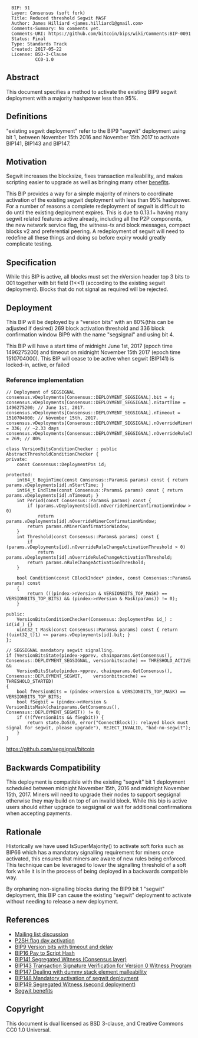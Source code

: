       BIP: 91
      Layer: Consensus (soft fork)
      Title: Reduced threshold Segwit MASF
      Author: James Hilliard <james.hilliard1@gmail.com>
      Comments-Summary: No comments yet.
      Comments-URI: https://github.com/bitcoin/bips/wiki/Comments:BIP-0091
      Status: Final
      Type: Standards Track
      Created: 2017-05-22
      License: BSD-3-Clause
               CC0-1.0

## Abstract

This document specifies a method to activate the existing BIP9 segwit
deployment with a majority hashpower less than 95%.

## Definitions

"existing segwit deployment" refer to the BIP9 "segwit" deployment using
bit 1, between November 15th 2016 and November 15th 2017 to activate
BIP141, BIP143 and BIP147.

## Motivation

Segwit increases the blocksize, fixes transaction malleability, and
makes scripting easier to upgrade as well as bringing many other
[benefits](https://bitcoincore.org/en/2016/01/26/segwit-benefits/).

This BIP provides a way for a simple majority of miners to coordinate
activation of the existing segwit deployment with less than 95%
hashpower. For a number of reasons a complete redeployment of segwit is
difficult to do until the existing deployment expires. This is due to
0.13.1+ having many segwit related features active already, including
all the P2P components, the new network service flag, the witness-tx and
block messages, compact blocks v2 and preferential peering. A
redeployment of segwit will need to redefine all these things and doing
so before expiry would greatly complicate testing.

## Specification

While this BIP is active, all blocks must set the nVersion header top 3
bits to 001 together with bit field (1&lt;&lt;1) (according to the
existing segwit deployment). Blocks that do not signal as required will
be rejected.

## Deployment

This BIP will be deployed by a "version bits" with an 80%(this can be
adjusted if desired) 269 block activation threshold and 336 block
confirmation window BIP9 with the name "segsignal" and using bit 4.

This BIP will have a start time of midnight June 1st, 2017 (epoch time
1496275200) and timeout on midnight November 15th 2017 (epoch time
1510704000). This BIP will cease to be active when segwit (BIP141) is
locked-in, active, or failed

### Reference implementation

    // Deployment of SEGSIGNAL
    consensus.vDeployments[Consensus::DEPLOYMENT_SEGSIGNAL].bit = 4;
    consensus.vDeployments[Consensus::DEPLOYMENT_SEGSIGNAL].nStartTime = 1496275200; // June 1st, 2017.
    consensus.vDeployments[Consensus::DEPLOYMENT_SEGSIGNAL].nTimeout = 1510704000; // November 15th, 2017.
    consensus.vDeployments[Consensus::DEPLOYMENT_SEGSIGNAL].nOverrideMinerConfirmationWindow = 336; // ~2.33 days
    consensus.vDeployments[Consensus::DEPLOYMENT_SEGSIGNAL].nOverrideRuleChangeActivationThreshold = 269; // 80%

    class VersionBitsConditionChecker : public AbstractThresholdConditionChecker {
    private:
        const Consensus::DeploymentPos id;

    protected:
        int64_t BeginTime(const Consensus::Params& params) const { return params.vDeployments[id].nStartTime; }
        int64_t EndTime(const Consensus::Params& params) const { return params.vDeployments[id].nTimeout; }
        int Period(const Consensus::Params& params) const {
            if (params.vDeployments[id].nOverrideMinerConfirmationWindow > 0)
                return params.vDeployments[id].nOverrideMinerConfirmationWindow;
            return params.nMinerConfirmationWindow;
        }
        int Threshold(const Consensus::Params& params) const {
            if (params.vDeployments[id].nOverrideRuleChangeActivationThreshold > 0)
                return params.vDeployments[id].nOverrideRuleChangeActivationThreshold;
            return params.nRuleChangeActivationThreshold;
        }

        bool Condition(const CBlockIndex* pindex, const Consensus::Params& params) const
        {
            return (((pindex->nVersion & VERSIONBITS_TOP_MASK) == VERSIONBITS_TOP_BITS) && (pindex->nVersion & Mask(params)) != 0);
        }

    public:
        VersionBitsConditionChecker(Consensus::DeploymentPos id_) : id(id_) {}
        uint32_t Mask(const Consensus::Params& params) const { return ((uint32_t)1) << params.vDeployments[id].bit; }
    };

    // SEGSIGNAL mandatory segwit signalling.
    if (VersionBitsState(pindex->pprev, chainparams.GetConsensus(), Consensus::DEPLOYMENT_SEGSIGNAL, versionbitscache) == THRESHOLD_ACTIVE &&
        VersionBitsState(pindex->pprev, chainparams.GetConsensus(), Consensus::DEPLOYMENT_SEGWIT,    versionbitscache) == THRESHOLD_STARTED)
    {
        bool fVersionBits = (pindex->nVersion & VERSIONBITS_TOP_MASK) == VERSIONBITS_TOP_BITS;
        bool fSegbit = (pindex->nVersion & VersionBitsMask(chainparams.GetConsensus(), Consensus::DEPLOYMENT_SEGWIT)) != 0;
        if (!(fVersionBits && fSegbit)) {
            return state.DoS(0, error("ConnectBlock(): relayed block must signal for segwit, please upgrade"), REJECT_INVALID, "bad-no-segwit");
        }
    }

<https://github.com/segsignal/bitcoin>

## Backwards Compatibility

This deployment is compatible with the existing "segwit" bit 1
deployment scheduled between midnight November 15th, 2016 and midnight
November 15th, 2017. Miners will need to upgrade their nodes to support
segsignal otherwise they may build on top of an invalid block. While
this bip is active users should either upgrade to segsignal or wait for
additional confirmations when accepting payments.

## Rationale

Historically we have used IsSuperMajority() to activate soft forks such
as BIP66 which has a mandatory signalling requirement for miners once
activated, this ensures that miners are aware of new rules being
enforced. This technique can be leveraged to lower the signalling
threshold of a soft fork while it is in the process of being deployed in
a backwards compatible way.

By orphaning non-signalling blocks during the BIP9 bit 1 "segwit"
deployment, this BIP can cause the existing "segwit" deployment to
activate without needing to release a new deployment.

## References

-   [Mailing list
    discussion](https://lists.linuxfoundation.org/pipermail/bitcoin-dev/2017-March/013714.html)
-   [P2SH flag day
    activation](https://github.com/bitcoin/bitcoin/blob/v0.6.0/src/main.cpp#L1281-L1283)
-   [BIP9 Version bits with timeout and
    delay](bip-0009.mediawiki "wikilink")
-   [BIP16 Pay to Script Hash](bip-0016.mediawiki "wikilink")
-   [BIP141 Segregated Witness (Consensus
    layer)](bip-0141.mediawiki "wikilink")
-   [BIP143 Transaction Signature Verification for Version 0 Witness
    Program](bip-0143.mediawiki "wikilink")
-   [BIP147 Dealing with dummy stack element
    malleability](bip-0147.mediawiki "wikilink")
-   [BIP148 Mandatory activation of segwit
    deployment](bip-0148.mediawiki "wikilink")
-   [BIP149 Segregated Witness (second
    deployment)](bip-0149.mediawiki "wikilink")
-   [Segwit
    benefits](https://bitcoincore.org/en/2016/01/26/segwit-benefits/)

## Copyright

This document is dual licensed as BSD 3-clause, and Creative Commons CC0
1.0 Universal.
